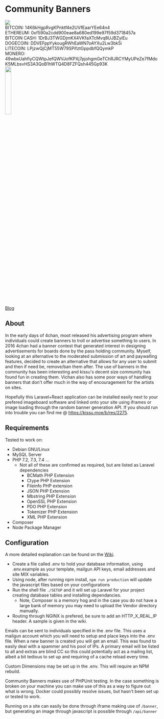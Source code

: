 # Community Banners 
<img src="https://travis-ci.com/ECHibiki/Community-Banners.svg?branch=dev" /><br/>
BITCOIN: 14K6kHgpRvgKPnktf4e2UVfEaarYEe64n4<br/>
ETHEREUM: 0xf590a2cdd900eae8a680ed199e97f59d3718457a<br/>
BITCOIN CASH: 1DrBJ3TWGDjmKX4VKfaXTcMvq8UJBZyiEu<br/>
DOGECOIN: DDVEFppYykougRWhEaWN7oAYXu2Lw3bk5i<br/>
LITECOIN: LPjzwQjCjMT55W79SPifztGppdbfQQymkP<br/>
MONERO: 49wbxUahfiyCQWtpJefQWVJofKPXj7pjohgmGeTChRJRCYMyUPeZe7fMdoK5MLbsvHS3A3QoB1hWTQ4D8FZFQsh445Gp93K<br/>
<a href="https://www.patreon.com/ECVerniy"><img width="20%" src="https://banners.kissu.moe/static/Patreon_Navy.png" /></a>
<br/><a href="https://blog.verniy.ca">Blog</a>
## About
In the early days of 4chan, moot released his advertising program where individuals could create banners to troll or advertise something to users. In 2016 4chan had a banner contest that generated interest in designing advertisements for boards done by the pass holding community. Myself, looking at an alternative to the moderated submission of art and paywalling features, decided to create an alternative that allows for any user to submit and then if need be, remove/ban them after.
The use of banners in the community has been interesting and kissu's decent size community has found fun in creating them. Vichan also has some poor ways of handling banners that don't offer much in the way of encouragement for the artists on sites.

Hopefully this Laravel+React application can be installed easily next to your prefered imageboard software and linked onto your site using iframes or image loading through the random banner generation API. If you should run into trouble you can find me @ https://kissu.moe/b/res/2275.

## Requirements
Tested to work on:
- Debian GNU/Linux
- MySQL Server
- PHP 7.2, 7.3, 7.4 ...
    - Not all of these are confirmed as required, but are listed as Laravel dependencies
        - BCMath PHP Extension
        - Ctype PHP Extension
        - Fileinfo PHP extension
        - JSON PHP Extension
        - Mbstring PHP Extension
        - OpenSSL PHP Extension
        - PDO PHP Extension
        - Tokenizer PHP Extension
        - XML PHP Extension
- Composer
- Node Package Manager

## Configuration

A more detailed explanation can be found on the <a href="">Wiki</a>.

- Create a file called .env to hold your database information, using .env.example as your template, mailgun API keys, email addresses and site MIX variables.
- Using node, after running npm install, ```npm run production``` will update the javascript files based on your configurations
- Run the shell file ```./SETUP``` and it will set up Laravel for your project creating database tables and installing dependancies.
    - Note, Composer is a memory hog and in the case you do not have a large bank of memory you may need to upload the Vendor directory manually.
- Routing through NGINX is prefered, be sure to add an HTTP_X_REAL_IP header. A sample is given in the wiki.

Emails can be sent to individuals specified in the .env file. This uses a mailgun account which you will need to setup and place keys into the .env file. When a new banner is created you will get an email. This was found to easily deal with a spammer and his pool of IPs. A primary email will be listed to all and extras are blind CC so this could potentially act as a mailing list, albeit a bit tedious to set up and requiring of a cache reload every time.

Custom Dimensions may be set up in the .env. This will require an NPM rebuild.

Community Banners makes use of PHPUnit testing. In the case something is broken on your machine you can make use of this as a way to figure out what is wrong. Docker could possibly resolve issues, but hasn't been set up or tested to work.

Running on a site can easily be done through iframe making use of ```/banner```, but generating an image through javascript is possible through ```/api/banner```
